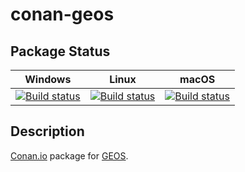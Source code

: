 # conan-geos

## Package Status

| Windows | Linux | macOS |
|:-------:|:-----:|:-----:|
|[![Build status](https://ci.appveyor.com/api/projects/status/md6ubti3f90xyovi/branch/testing%2F3.8.1?svg=true)](https://ci.appveyor.com/project/SpaceIm/conan-geos)|[![Build status](https://github.com/SpaceIm/conan-geos/workflows/.github/workflows/linux.yml/badge.svg?branch=testing%2F3.8.1)](https://github.com/SpaceIm/conan-geos/actions/workflows/linux.yml?query=branch%3Atesting%2F3.8.1)|[![Build status](https://github.com/SpaceIm/conan-geos/workflows/.github/workflows/macos.yml/badge.svg?branch=testing%2F3.8.1)](https://github.com/SpaceIm/conan-geos/actions/workflows/macos.yml?query=branch%3Atesting%2F3.8.1)|

## Description

[Conan.io](https://conan.io) package for [GEOS](https://trac.osgeo.org/geos).
